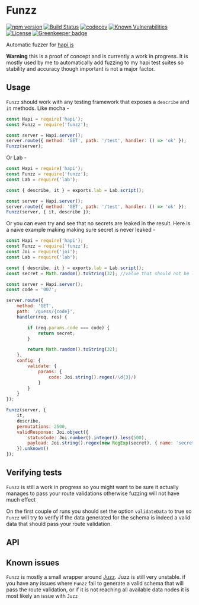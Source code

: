 # Funzz

[![npm version](https://img.shields.io/npm/v/funzz.svg)](https://www.npmjs.com/package/funzz)
[![Build Status](https://travis-ci.org/yonjah/funzz.svg?branch=master)](https://travis-ci.org/yonjah/funzz)
[![codecov](https://codecov.io/gh/yonjah/funzz/branch/master/graph/badge.svg)](https://codecov.io/gh/yonjah/funzz)
[![Known Vulnerabilities](https://snyk.io/test/npm/funzz/badge.svg)](https://snyk.io/test/npm/funzz)
[![License](https://img.shields.io/npm/l/funzz.svg?maxAge=2592000?style=plastic)](https://github.com/yonjah/funzz/blob/master/LICENSE) [![Greenkeeper badge](https://badges.greenkeeper.io/yonjah/funzz.svg)](https://greenkeeper.io/)

Automatic fuzzer for [hapi.js](https://github.com/hapijs/hapi)

**Warning** this is a proof of concept and is currently a work in progress.
It is mostly used by me to automatically add fuzzing to my hapi test suites so stability and accuracy though important is not a major factor.

## Usage 

`Funzz` should work with any testing framework that exposes a  `describe` and `it` methods.
Like mocha -
```js
const Hapi = require('hapi');
const Funzz = require('funzz');

const server = Hapi.server();
server.route({ method: 'GET', path: '/test', handler: () => 'ok' });
Funzz(server);
```

Or Lab -
```js
const Hapi = require('hapi');
const Funzz = require('funzz');
const Lab = require('lab');

const { describe, it } = exports.lab = Lab.script();

const server = Hapi.server();
server.route({ method: 'GET', path: '/test', handler: () => 'ok' });
Funzz(server, { it, describe });
```


Or you can even try and see that no secrets are leaked in the result.
Here is a naive example making making sure secret is never leaked -
```js
const Hapi = require('hapi');
const Funzz = require('funzz');
const Joi = require('joi');
const Lab = require('lab');

const { describe, it } = exports.lab = Lab.script();
const secret = Math.random().toString(32); //value that should not be leaked

const server = Hapi.server();
const code = '007';

server.route({
    method: 'GET',
    path: '/guess/{code}',
    handler(req, res) {

        if (req.params.code === code) {
            return secret;
        }

        return Math.random().toString(32);
    },
    config: {
        validate: {
            params: {
                code: Joi.string().regex(/\d{3}/)
            }
        }
    }
});

Funzz(server, {
    it,
    describe,
    permutations: 2500,
    validResponse: Joi.object({
        statusCode: Joi.number().integer().less(500),
        payload: Joi.string().regex(new RegExp(secret), { name: 'secret', invert: true }) // make sure secret value is never leaked in  response payload
    }).unknown()
});
```

## Verifying tests
`Funzz` is still a work in progress so you might want to be sure it actually manages to pass your route validations otherwise fuzzing will not have much effect

On the first couple of runs you should set the option `validateData` to true so `Funzz` will try to verify if the data generated for the schema is indeed a valid data that should pass your route validation.


## API



## Known issues
`Funzz` is mostly a small wrapper around [Juzz](https://www.github.com/yonjah/juzz). Juzz is still very unstable.
if you have any issues where `Funzz` fail to generate a valid schema that will pass the route validation, or if it is not reaching all available data nodes it is most likely an issue with `Juzz`
